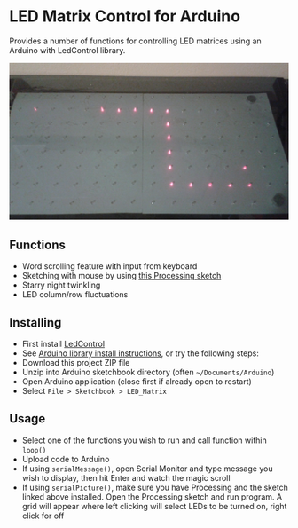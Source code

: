 # LED Matrix Control for Arduino

Provides a number of functions for controlling LED matrices using an Arduino with LedControl library.

![Snake Game](img/snake.jpg)

## Functions
- Word scrolling feature with input from keyboard
- Sketching with mouse by using [this Processing sketch](https://github.com/asgaines/LED-Matrix-Processing-Sketch)
- Starry night twinkling
- LED column/row fluctuations
    
## Installing
- First install [LedControl](https://github.com/wayoda/LedControl)
- See [Arduino library install instructions](https://www.arduino.cc/en/Guide/Libraries), or try the following steps:
- Download this project ZIP file
- Unzip into Arduino sketchbook directory (often `~/Documents/Arduino`)
- Open Arduino application (close first if already open to restart)
- Select `File > Sketchbook > LED_Matrix`

## Usage
- Select one of the functions you wish to run and call function within `loop()`
- Upload code to Arduino
- If using `serialMessage()`, open Serial Monitor and type message you wish to display, then hit Enter and watch the magic scroll
- If using `serialPicture()`, make sure you have Processing and the sketch linked above installed. Open the Processing sketch and run program. A grid will appear where left clicking will select LEDs to be turned on, right click for off
    
